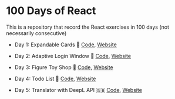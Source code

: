 # 100 Days of React

This is a repository that record the React exercises in 100 days (not necessarily consecutive)

- Day 1: Expandable Cards :bookmark: [Code](./001_expandable_cards/), [Website](https://clickvisionstudio.github.io/001_expandable_cards/)
- Day 2: Adaptive Login Window :key: [Code](./002_adaptive_login_window/), [Website](https://clickvisionstudio.github.io/002_adaptive_login_window/)

- Day 3: Figure Toy Shop :gift: [Code](./003_toy_store/), [Website](https://clickvisionstudio.github.io/003_toy_shop/)

- Day 4: Todo List :memo: [Code](./004_todo_list/), [Website](https://clickvisionstudio.github.io/004_todo_list/)

- Day 5: Translator with DeepL API :uk: [Code](./005_translator_with_deeplAPI/), [Website](https://clickvisionstudio.github.io/005_translator/)

